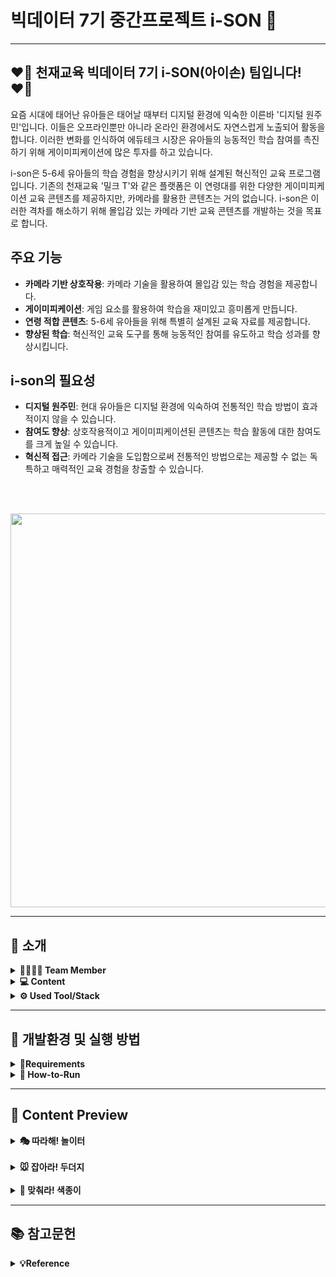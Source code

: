  # 빅데이터 7기 중간프로젝트 i-SON 👋
- - -
## **❤️‍🔥 천재교육 빅데이터 7기 i-SON(아이손) 팀입니다! ❤️‍🔥** 

요즘 시대에 태어난 유아들은 태어날 때부터 디지털 환경에 익숙한 이른바 '디지털 원주민'입니다. 이들은 오프라인뿐만 아니라 온라인 환경에서도 자연스럽게 노출되어 활동을 합니다. 이러한 변화를 인식하여 에듀테크 시장은 유아들의 능동적인 학습 참여를 촉진하기 위해 게이미피케이션에 많은 투자를 하고 있습니다.

i-son은 5-6세 유아들의 학습 경험을 향상시키기 위해 설계된 혁신적인 교육 프로그램입니다. 기존의 천재교육 '밀크 T'와 같은 플랫폼은 이 연령대를 위한 다양한 게이미피케이션 교육 콘텐츠를 제공하지만, 카메라를 활용한 콘텐츠는 거의 없습니다. i-son은 이러한 격차를 해소하기 위해 몰입감 있는 카메라 기반 교육 콘텐츠를 개발하는 것을 목표로 합니다.

## 주요 기능

- **카메라 기반 상호작용**: 카메라 기술을 활용하여 몰입감 있는 학습 경험을 제공합니다.
- **게이미피케이션**: 게임 요소를 활용하여 학습을 재미있고 흥미롭게 만듭니다.
- **연령 적합 콘텐츠**: 5-6세 유아들을 위해 특별히 설계된 교육 자료를 제공합니다.
- **향상된 학습**: 혁신적인 교육 도구를 통해 능동적인 참여를 유도하고 학습 성과를 향상시킵니다.

## i-son의 필요성

- **디지털 원주민**: 현대 유아들은 디지털 환경에 익숙하여 전통적인 학습 방법이 효과적이지 않을 수 있습니다.
- **참여도 향상**: 상호작용적이고 게이미피케이션된 콘텐츠는 학습 활동에 대한 참여도를 크게 높일 수 있습니다.
- **혁신적 접근**: 카메라 기술을 도입함으로써 전통적인 방법으로는 제공할 수 없는 독특하고 매력적인 교육 경험을 창출할 수 있습니다.

<br>

<br>
<p align="left">
  <img src=https://github.com/sunny7319/Hands_MediaPipe_project/assets/112309620/b554d8c6-7b6c-4d5a-9b91-c6f864487d60 width = "630px">


</p>

- - -

## **🤍 소개**

<details>
<summary> <b>👨‍👨‍👧‍👦 Team Member</b></summary><br>
  


</br>
<table>
  <tr>
    <td align="center">
      <a href="https://github.com/bgmbgm94">
        <img src="https://github.com/bgmbgm94.png" width="150px;" alt="경만"/>
        <br />
        <sub><b>👑 백경만</b><br>🙋‍♂️ 교육 컨텐츠 개발 및 발표</sub>
      </a>
    </td>
    <td align="center">
      <a href="https://github.com/pch229">
        <img src="https://github.com/pch229.png" width="150px;" alt="찬혁"/>
        <br />
        <sub><b>박찬혁</b><br>🙋‍♂️ DB 구축 및 문서 작업</sub>
      </a>
    </td>
    <td align="center">
      <a href="https://github.com/LeeMin-a">
        <img src="https://github.com/LeeMin-a.png" width="150px;" alt="민아"/>
        <br />
        <sub><b>이민아</b><br>🙋‍♀️ 웹 개발 및 Notion 담당</sub>
      </a>
    </td>
  </tr>
  <tr>
    <td align="center">
      <a href="https://github.com/choijouneun">
        <img src="https://github.com/choijouneun.png" width="150px;" alt="종은"/>
        <br />
        <sub><b>최종은</b><br>🙋‍♂️ 교육 컨텐츠 개발 및 인식모델 파인튜닝</sub>
      </a>
    </td>
    <td align="center">
      <a href="https://github.com/hanaSummer0701">
        <img src="https://github.com/hanaSummer0701.png" width="150px;" alt="하나"/>
        <br />
        <sub><b>장하나</b><br>🙋‍♀️ DB 구축 및 ppt 제작</sub>
      </a>
    </td>
    <td align="center">
      <a href="https://github.com/sunny7319">
        <img src="https://github.com/sunny7319.png" width="150px;" alt="선영"/>
        <br />
        <sub><b>민선영</b><br>🙋‍♀️ 웹개발 및 Github 담당</sub>
      </a>
    </td>
  </tr>
</table>
</details>

<details>
<summary> <b>💻 Content</b></summary><br>

</br>

-  **🎭 따라해! 놀이터** : 웹캠을 활용하여 유아들이 손을 통해 미리 학습된 그림자(개,고양이,나무,돌,해,...) 모양을 인식하면 해당 그림자에 맞는 이미지가 생성되는 게임으로, 5-7세 아이들의 소근육 발달에 도움을 줌. 

- **🐭 잡아라! 두더지** : 게임 내에서 요구하는 조건에 맞춰서 나타난 두더지 이미지를 잡아 없애는 게임으로. 5-7세 아이들의 언어발달과 더불어 소근육 발달에 도움을 줌.
  
- **📝 맞춰라! 색종이** : 게임내에 나타난 이미지를 보고 한글 교구를 이용하여 단어를 조합하는 게임으로, 5-7세 아이들의 언어발달과 더불어 한글 교구를 통한 소근육 발달에 도움을 줌.
</details>


<details>
<summary> <b>⚙️ Used Tool/Stack</b></summary><br>

</br>
<p align="left">

<img alt="Python" src ="https://img.shields.io/badge/Python-3776AB.svg?&style=for-the-badge&logo=Python&logoColor=white"/>
<img alt="TensorFlow" src ="https://img.shields.io/badge/TensorFlow-1677FF.svg?&style=for-the-badge&logo=TensorFlow&logoColor=black"/>
<img alt="PyTorch" src ="https://img.shields.io/badge/PyTorch-EE4C2C.svg?&style=for-the-badge&logo=PyTorch&logoColor=white"/>
<img alt="OpenCV" src ="https://img.shields.io/badge/OpenCV-5C3EE8.svg?&style=for-the-badge&logo=OpenCV&logoColor=white"/>
<img alt="numpy" src ="https://img.shields.io/badge/numpy-013243.svg?&style=for-the-badge&logo=numpy&logoColor=white"/>
<img alt="OpenAI" src ="https://img.shields.io/badge/OpenAI-412991.svg?&style=for-the-badge&logo=OpenAI&logoColor=white"/>
<img alt="Anaconda" src ="https://img.shields.io/badge/Anaconda-44A833.svg?&style=for-the-badge&logo=Anaconda&logoColor=black"/>
<img alt="Flask" src ="https://img.shields.io/badge/Flask-000000.svg?&style=for-the-badge&logo=Flask&logoColor=white"/>
<img alt="postgresql" src ="https://img.shields.io/badge/postgresql-4169E1.svg?&style=for-the-badge&logo=postgresql&logoColor=white"/>
<img alt="SQLAlchemy" src ="https://img.shields.io/badge/SQLAlchemy-D71F00.svg?&style=for-the-badge&logo=SQLAlchemy&logoColor=white"/>
<img src = "https://img.shields.io/badge/visualstudiocode-007ACC.svg?&style=for-the-badge&logo=visualstudiocode&logoColor=white"/>
<img alt="Github" src = "https://img.shields.io/badge/github-181717.svg?&style=for-the-badge&logo=Github&logoColor=white"/>
<img alt="git" src = "https://img.shields.io/badge/git-F05032.svg?&style=for-the-badge&logo=Git&logoColor=white"/>

</p>
</details>




- - -
## **🩶 개발환경 및 실행 방법**
<details>
<summary><b>📄Requirements</b></summary>

  <br>
    - python==3.12.3
  <br>
    - numpy==1.26.4
  <br>
    - flask==3.0.3
  <br>
    - flask-sqlalchemy==3.1.1
  <br>
    - psycopg2==2.9.9
  <br>
    - opencv-python==4.9.0.80
  <br>
    - mediapipe==0.10.14
  <br>
    - cvzone==1.6.1
  <br>
    - tensorflow==2.16.1
  <br>
    - apscheduler==3.10.4
  <br>
    - torch==2.3.0
  <br>
    - torchvision==0.18.0
  <br>

  </details>

<details>
<summary><b>🏃 How-to-Run</b></summary>

  ### 가상환경 설정을 위한 콘다 설치
  미니콘다(혹은 아나콘다) 설치
  링크: https://docs.anaconda.com/free/miniconda/
  설치 시 Just me 선택

  ### 윈도우 시스템 환경변수 편집
  > WIN 키 - "시스템 환경 변수 편집" 검색 - 시스템 속성 창 하단 "환경 변수(N)"
  > -' 하단 시스템 변수(S) 중 "Path" 더블클릭 - 새로만들기 "C:\Users\USER\miniconda3\Scripts"
  >                                                 & "C:\Users\USER\miniconda3\Library\bin"
  
  ### conda venv create(가상환경 이름: venv_ai)
  
  ```cmd
  conda create -n venv_ai python==3.12.3 numpy==1.26.4 flask==3.0.3 flask-sqlalchemy==3.1.1 psycopg2==2.9.9 watchdog==4.0.1 pip
  ```

  ### Folder Movement
  ```bash
  cd anaconda3\envs\(이름)\Hands_MediaPipe_project
  ```

  ### pakeage install
  `Hands_MediaPipe_project` 디렉토리에서
  ```bash
  -m pip install -r requirements.txt
  ```

  ### App run 
  `Hands_MediaPipe_project` 디렉토리에서
  ```bash
  python server.py
  ```

  <br>

</details>

- - -
## **🖤 Content Preview**
<details>
  <summary><b>🎭 따라해! 놀이터</b></summary>
  <p align='left'>
    <img src="https://github.com/sunny7319/Hands_MediaPipe_project/assets/112309620/b11b513b-a5f8-4c3f-be94-f3416fda1e2a" width="400px">
    <img src="https://github.com/sunny7319/Hands_MediaPipe_project/assets/112309620/ba513746-2b2e-40d3-a921-6aac039dabf7" width="400px">
    <img src="https://github.com/sunny7319/Hands_MediaPipe_project/assets/112309620/672430ba-5263-4385-a487-63d5a7da06a2" width="400px">
    <img src="https://github.com/sunny7319/Hands_MediaPipe_project/assets/112309620/5de352bd-bafd-46f0-b4d6-ce5814557235" width="400px">
    <img src="https://github.com/sunny7319/Hands_MediaPipe_project/assets/112309620/95b9efe2-c945-4970-ae55-d575c09d4e6a" width="400px">
    <img src="https://github.com/sunny7319/Hands_MediaPipe_project/assets/112309620/8d53f9b1-a962-41da-94c9-c44f4f2013a6" width="400px">
    <img src="https://github.com/sunny7319/Hands_MediaPipe_project/assets/112309620/1fed8379-ac87-4f0c-9b00-0377a2150e89" width="400px">
  </p>
</details>


<br>

<details>
<summary><b>🐭 잡아라! 두더지</b></summary>
  <p align='left'>
    <img src = "https://github.com/sunny7319/Hands_MediaPipe_project/assets/112309620/d982a1a3-df0f-4e6e-9f21-21092132a8ff" width = "400px">
    <img src = "https://github.com/sunny7319/Hands_MediaPipe_project/assets/112309620/89f06893-50ad-4219-9cb5-5866c8537138" width = "400px">
    <img src = "https://github.com/sunny7319/Hands_MediaPipe_project/assets/112309620/a62dcc45-b309-4691-aa3e-f081c6a50a89" width = "400px">
    <img src = "https://github.com/sunny7319/Hands_MediaPipe_project/assets/112309620/9ce37cde-c6af-4f58-b45b-6a87c170087d" width = "400px">

</details>

<br>

<details>
<summary><b>📝 맞춰라! 색종이</b></summary>
  <p align='left'>
    <img src = "https://github.com/sunny7319/Hands_MediaPipe_project/assets/112309620/6299a5e0-4de9-48d9-b0eb-dd886d41c8ee" width = "400px">
    <img src = "https://github.com/sunny7319/Hands_MediaPipe_project/assets/112309620/e001d7a3-6296-4b7d-8927-0c03044cd7e9" width = "400px">
    <img src = "https://github.com/sunny7319/Hands_MediaPipe_project/assets/112309620/a6a09329-c49f-4670-a904-ef640fe4b754" width = "400px">
    <img src = "https://github.com/sunny7319/Hands_MediaPipe_project/assets/112309620/832d4e80-7433-4309-abfc-376227f02e86" width = "400px">
    <img src = "https://github.com/sunny7319/Hands_MediaPipe_project/assets/112309620/a3a32cfb-3de8-40c2-a93d-014dc50830b5" width = "400px">
    <img src = "https://github.com/sunny7319/Hands_MediaPipe_project/assets/112309620/126303ff-cdaf-4755-8bf5-76c522fd63b7" width = "400px">
  </p>
</details>

- - -
## **📚 참고문헌**
<details>
<summary><b>💡Reference </b></summary>
<br>

- Prensky, M. (2001a). Digital natives, digital immigrants part 1. On the horizon, 9(5), 1-6.
- 이지우, 박유정. (2022). 게이미피케이션 기반 국내 유아교육 앱(app) 분석. 열린유아교육연구, 27(6), 29-52, 
10.20437/KOAECE27-6-02
- 백정열 (2018). 에듀테크의 기술 및 콘텐츠 동향. 정보통신기술진흥센터(1855), 14-28. 
- 김진수, 박남제 (2019). 게이미피케이션을 활용한 초등학생 블록체인기술 핵심원리 교육 탐구. 정보교육학회논문지, 23(2), 
141-148. 
- Kim, Kuyng-chul, Oh, Ah-reum, “A Study on the imaginative narratives of children using Augmented Reality (AR)-based 
educational play content”, Journal of Children's Media & Education , Vol. 20, No. 1, 169-195, Mar 2021.  이하 Kim, Oh. 
- 아시아경제) 투자 혹한기에도 에듀테크 기업엔 수백억대 뭉칫돈 몰린다   https://cm.asiae.co.kr/article/2022112508303826390 
- 이투데이) 국내 에듀테크 시장 2026년 11조원 전망…"공교육과 결합 추진"   https://www.etoday.co.kr/news/view/2285141 
- Kim, Oh.
</details>
